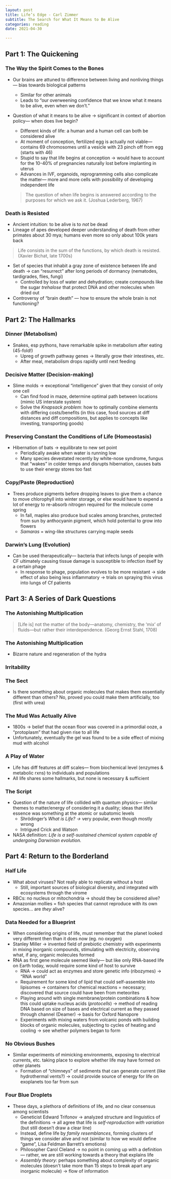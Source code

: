 ```yaml
---
layout: post
title: Life’s Edge - Carl Zimmer
subtitle: The Search for What It Means to Be Alive
categories: reading
date: 2021-04-30

---
```


## Part 1: The Quickening

### The Way the Spirit Comes to the Bones

- Our brains are attuned to difference between living and nonliving things — bias towards biological patterns
    - Similar for other animals
    - Leads to “our overweening confidence that we know what it means to be alive, even when we don’t.”
- Question of what it means to be alive → significant in context of abortion policy— when does live begin?
    - Different kinds of life: a human and a human cell can both be considered alive
    - At moment of conception, fertilized egg is actually not viable— contains 69 chromosomes until a vesicle with 23 pinch off from egg (starts with 46)
    - Stupid to say that life begins at conception → would have to account for the 10-40% of pregnancies naturally lost before implanting in uterus
    - Advances in IVF, organoids, reprogramming cells also complicate the matter— more and more cells with possibility of developing independent life

    > The question of when life begins is answered according to the purposes for which we ask it. (Joshua Lederberg, 1967)

### Death is Resisted

- Ancient intuition: to be alive is to *not* be dead
- Lineage of apes developed deeper understanding of death from other primates about 30 mya; humans even more so only about 100k years back

> Life consists in the sum of the functions, by which death is resisted. (Xavier Bichat, late 1700s)

- Set of species that inhabit a gray zone of existence between life and death → can “resurrect” after long periods of dormancy (nematodes, tardigrades, flies, fungi)
    - Controlled by loss of water and dehydration; create compounds like the sugar *trehalose* that protect DNA and other molecules when dried out
- Controversy of “brain death” — how to ensure the whole brain is not functioning?

## Part 2: The Hallmarks

### Dinner (Metabolism)

- Snakes, esp pythons, have remarkable spike in metabolism after eating (45-fold!)
    - Upreg of growth pathway genes → literally grow their intestines, etc.
    - After meal, metabolism drops rapidly until next feeding

### Decisive Matter (Decision-making)

- Slime molds → exceptional “intelligence” given that they consist of only one cell
    - Can find food in maze, determine optimal path between locations (mimic US interstate system)
    - Solve the *Knapsack problem*: how to optimally combine elements with differing costs/benefits (in this case, food sources at diff distances and diff compositions, but applies to concepts like investing, transporting goods)

### Preserving Constant the Conditions of Life (Homeostasis)

- Hibernation of bats → equilibrate to new set point
    - Periodically awake when water is running low
    - Many species devestated recently by white-nose syndrome, fungus that “wakes” in colder temps and disrupts hibernation, causes bats to use their energy stores too fast

### Copy/Paste (Reproduction)

- Trees produce pigments before dropping leaves to give them a chance to move chlorophyll into winter storage, or else would have to expend a lot of energy to re-absorb nitrogen required for the molecule come spring
    - In fall, maples also produce bud scales among branches, protected from sun by anthocyanin pigment, which hold potential to grow into flowers
    - *Samaras* = wing-like structures carrying maple seeds

### Darwin’s Lung (Evolution)

- Can be used therapeutically— bacteria that infects lungs of people with CF ultimately causing tissue damage is susceptible to infection itself by a certain phage
    - In response to phage, population evolves to be more resistant → side effect of also being less inflammatory → trials on spraying this virus into lungs of Cf patients

## Part 3: A Series of Dark Questions

### The Astonishing Multiplication

> [Life is] not the matter of the body—anatomy, chemistry, the ‘mix’ of fluids—but rather their interdependence. (Georg Ernst Stahl, 1708)

### The Astonishing Multiplication

- Bizarre nature and regeneration of the hydra

### Irritability

### The Sect

- Is there something about organic molecules that makes them essentially different than others? No, proved you could make them artificially, too (first with urea)

### The Mud Was Actually Alive

- 1800s → belief that the ocean floor was covered in a primordial ooze, a “protoplasm” that had given rise to all life
- Unfortunately, eventually the gel was found to be a side effect of mixing mud with alcohol

### A Play of Water

- Life has diff features at diff scales— from biochemical level (enzymes & metabolic rxns) to individuals and populations
- All life shares some hallmarks, but none is necessary & sufficient

### The Script

- Question of the nature of life collided with quantum physics— similar themes to matter/energy of considering it a duality; ideas that life’s essence was something at the atomic or subatomic levels
    - Shrödinger’s *What is Life? →* very popular, even though mostly wrong
    - Intrigued Crick and Watson
- NASA definition: *Life is a self-sustained chemical system capable of undergoing Darwinian evolution.*

## Part 4: Return to the Borderland

### Half Life

- What about viruses? Not really able to replicate without a host
    - Still, important sources of biological diversity, and integrated with ecosystems through the virome
- RBCs: no nucleus or mitochondria → should they be considered alive?
- Amazonian mollies = fish species that cannot reproduce with its own species... are *they* alive?

### Data Needed for a Blueprint

- When considering origins of life, must remember that the planet looked very different then than it does now (eg. no oxygen)
- Stanley Miller → invented field of prebiotic chemistry with experiments in mixing inorganic compounds, stimulating with electricity, observing what, if any, organic molecules formed
- RNA as first gene molecule seemed likely— but like only RNA-based life on Earth today, would require some kind of host to survive
    - RNA → could act as enzymes and store genetic info (ribozymes) → “RNA world”
    - Requirement for some kind of lipid that could self-assemble into lipisomes → containers for chemical reactions = necessary; discovered that source could have been from meteorites
    - Playing around with single membrane/protein combinations & how this could uptake nucleus acids (*protocells*) → method of reading DNA based on size of bases and electrical current as they passed through channel (Deamer) → basis for Oxford Nanopore
    - Experiments with mixing waters from volcanic ponds with building blocks of organic molecules, subjecting to cycles of heating and cooling → see whether polymers began to form

### No Obvious Bushes

- Similar experiments of mimicking environments, exposing to electrical currents, etc. taking place to explore whether life may have formed on other planets
    - Formation of “chimneys” of sediments that can generate current (like hydrothermal vents?) → could provide source of energy for life on exoplanets too far from sun

### Four Blue Droplets

- These days, a plethora of definitions of life, and no clear consensus among scientists
    - Geneticist Edward Trifonov → analyzed structure and linguistics of the definitions → all agree that life is *self-reproduction with variation* (but still doesn’t draw a clear line)
    - Instead, define life by *family resemblances*, forming clusters of things we consider alive and not (similar to how we would define “game”, Lisa Feldman Barrett’s emotions)
    - Philosopher Carol Cleland → no point in coming up with a definition— rather, we are still working towards a theory that explains life
    - *Assembly theory:* perhaps something about complexity of organic molecules (doesn't take more than 15 steps to break apart any inorganic molecule) → flow of information
